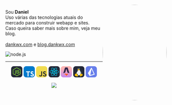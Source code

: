 <div>
  <img align="right" img src="https://i.pinimg.com/564x/fc/6e/26/fc6e260da0a16cb59e53949a6d4e0e11.jpg" width="200" height="300" style="border-radius:50%">
  
</div>
<div style="font-size: 1.1em;">
</div>
<div style="font-size: 1.1em;">
</div>

Sou **Daniel**\
Uso várias das tecnologias atuais do mercado para construir webapp e sites.</br>
Caso queira saber mais sobre mim, veja meu blog.</br></br>
<a href="https://dankwx.com" target="_blank" rel="noreferrer noopener">dankwx.com</a> e <a href="https://blog.dankwx.com" target="_blank">blog.dankwx.com</a>
<p align="right">
  </p>
<img src="https://blinkies.neocities.org/b/display/0148-kirbyswim.gif" alt="node.js" height="20"/>

<hr/>


<p align="center"> 
  <a href="https://nodejs.org/en">
    <img src="https://github.com/tandpfun/skill-icons/raw/main/icons/NodeJS-Dark.svg" alt="node.js" height="35"/></a>
  <a href="https://www.typescriptlang.org/">
      <img src="https://github.com/tandpfun/skill-icons/raw/main/icons/TypeScript.svg" alt="typescript" height="35"/></a>
  <a href="https://developer.mozilla.org/en-US/docs/Web/JavaScript">
    <img src="https://github.com/tandpfun/skill-icons/raw/main/icons/JavaScript.svg" alt="javascript"height="35"/></a>
  <a href="https://reactjs.org/">
    <img src="https://github.com/tandpfun/skill-icons/raw/main/icons/React-Dark.svg" alt="react" height="35"/></a>
   <a href="https://astro.build/">
    <img src="https://github.com/tandpfun/skill-icons/raw/main/icons/Astro.svg" alt="react" height="35"/></a>
  <a href="https://www.linux.org/">
      <img src="https://github.com/tandpfun/skill-icons/raw/main/icons/Linux-Dark.svg" alt="prima.io" height="35"/></a>
  <a href="https://www.prisma.io//">
      <img src="https://github.com/tandpfun/skill-icons/raw/main/icons/Prisma.svg" alt="linux" height="35"/></a>
  </p>
<p/>
<p align="center">
<img src="https://i.imgur.com/0S71XeR.gif" />
<p/>

